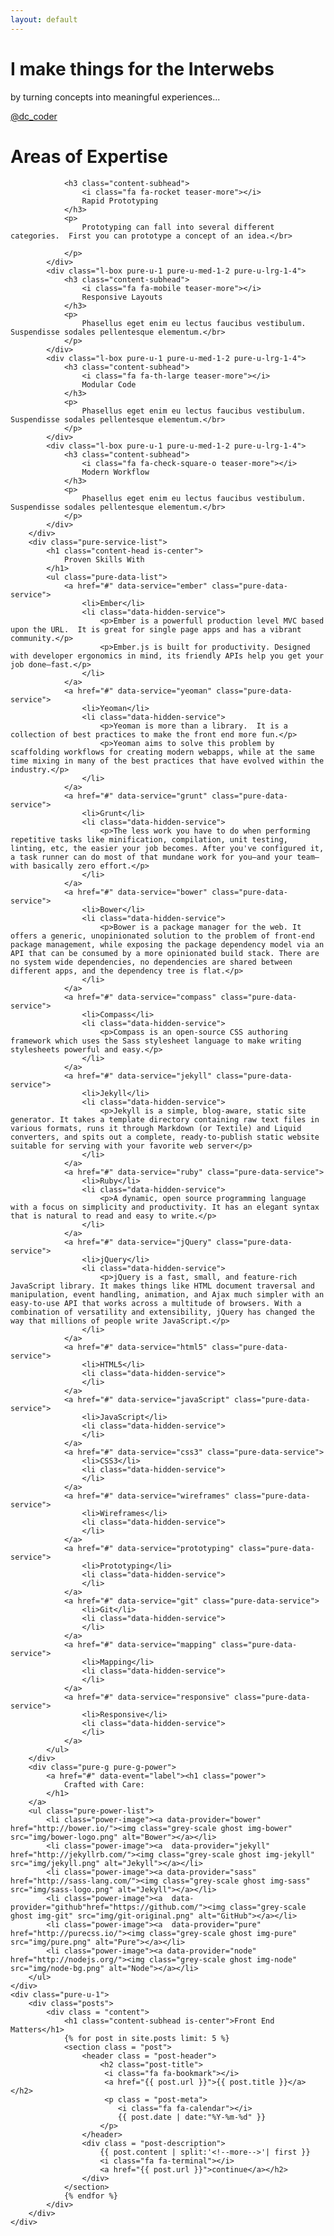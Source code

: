 ```yaml
---
layout: default
---
```


<div class="splash-container splash-combo-respond">
    <div class="splash">
        <h1 class="splash-head">I make things for the Interwebs</h1>
        <p class="splash-subhead">
            by turning concepts into meaningful experiences...
        </p>
        <p>
            <a href="https://twitter.com/dc_coder" class="pure-button pure-button-primary" title="Follow Me on Twitter!">
                @dc_coder
                <i class="fa fa-twitter"></i>
            </a>
        </p>
    </div>
</div>
<div class="content">
    <div class="content-wrapper">
        <h1 class="content-head is-center">
            Areas of Expertise
        </h1>
        <div class="pure-g">
            <div class="l-box pure-u-1 pure-u-med-1-2 pure-u-lrg-1-4">

                <h3 class="content-subhead">
                    <i class="fa fa-rocket teaser-more"></i>
                    Rapid Prototyping
                </h3>
                <p>
                    Prototyping can fall into several different categories.  First you can prototype a concept of an idea.</br>
<!--                     <i class="fa fa-terminal"></i> 
                    <a href="/rapid-prototyping.html">continue</a> -->
                </p>
            </div>
            <div class="l-box pure-u-1 pure-u-med-1-2 pure-u-lrg-1-4">
                <h3 class="content-subhead">
                    <i class="fa fa-mobile teaser-more"></i>
                    Responsive Layouts
                </h3>
                <p>
                    Phasellus eget enim eu lectus faucibus vestibulum. Suspendisse sodales pellentesque elementum.</br>
                </p>
            </div>
            <div class="l-box pure-u-1 pure-u-med-1-2 pure-u-lrg-1-4">
                <h3 class="content-subhead">
                    <i class="fa fa-th-large teaser-more"></i>
                    Modular Code
                </h3>
                <p>
                    Phasellus eget enim eu lectus faucibus vestibulum. Suspendisse sodales pellentesque elementum.</br>
                </p>
            </div>
            <div class="l-box pure-u-1 pure-u-med-1-2 pure-u-lrg-1-4">
                <h3 class="content-subhead">
                    <i class="fa fa-check-square-o teaser-more"></i>
                    Modern Workflow
                </h3>
                <p>
                    Phasellus eget enim eu lectus faucibus vestibulum. Suspendisse sodales pellentesque elementum.</br>
                </p>
            </div>
        </div>   
        <div class="pure-service-list">
            <h1 class="content-head is-center">
                Proven Skills With
            </h1>            
            <ul class="pure-data-list">
                <a href="#" data-service="ember" class="pure-data-service">
                    <li>Ember</li>
                    <li class="data-hidden-service">
                        <p>Ember is a powerfull production level MVC based upon the URL.  It is great for single page apps and has a vibrant community.</p>
                        <p>Ember.js is built for productivity. Designed with developer ergonomics in mind, its friendly APIs help you get your job done—fast.</p>
                    </li>
                </a>
                <a href="#" data-service="yeoman" class="pure-data-service">
                    <li>Yeoman</li>
                    <li class="data-hidden-service">
                        <p>Yeoman is more than a library.  It is a collection of best practices to make the front end more fun.</p>
                        <p>Yeoman aims to solve this problem by scaffolding workflows for creating modern webapps, while at the same time mixing in many of the best practices that have evolved within the industry.</p>
                    </li>
                </a>
                <a href="#" data-service="grunt" class="pure-data-service">
                    <li>Grunt</li>
                    <li class="data-hidden-service">
                        <p>The less work you have to do when performing repetitive tasks like minification, compilation, unit testing, linting, etc, the easier your job becomes. After you've configured it, a task runner can do most of that mundane work for you—and your team—with basically zero effort.</p>
                    </li>
                </a>
                <a href="#" data-service="bower" class="pure-data-service">
                    <li>Bower</li>
                    <li class="data-hidden-service">
                        <p>Bower is a package manager for the web. It offers a generic, unopinionated solution to the problem of front-end package management, while exposing the package dependency model via an API that can be consumed by a more opinionated build stack. There are no system wide dependencies, no dependencies are shared between different apps, and the dependency tree is flat.</p>
                    </li>
                </a>
                <a href="#" data-service="compass" class="pure-data-service">
                    <li>Compass</li>
                    <li class="data-hidden-service">
                        <p>Compass is an open-source CSS authoring framework which uses the Sass stylesheet language to make writing stylesheets powerful and easy.</p>
                    </li>
                </a>
                <a href="#" data-service="jekyll" class="pure-data-service">
                    <li>Jekyll</li>
                    <li class="data-hidden-service">
                        <p>Jekyll is a simple, blog-aware, static site generator. It takes a template directory containing raw text files in various formats, runs it through Markdown (or Textile) and Liquid converters, and spits out a complete, ready-to-publish static website suitable for serving with your favorite web server</p>
                    </li>
                </a>
                <a href="#" data-service="ruby" class="pure-data-service">
                    <li>Ruby</li>
                    <li class="data-hidden-service">
                        <p>A dynamic, open source programming language with a focus on simplicity and productivity. It has an elegant syntax that is natural to read and easy to write.</p>
                    </li>
                </a>
                <a href="#" data-service="jQuery" class="pure-data-service">
                    <li>jQuery</li>
                    <li class="data-hidden-service">
                        <p>jQuery is a fast, small, and feature-rich JavaScript library. It makes things like HTML document traversal and manipulation, event handling, animation, and Ajax much simpler with an easy-to-use API that works across a multitude of browsers. With a combination of versatility and extensibility, jQuery has changed the way that millions of people write JavaScript.</p>
                    </li>
                </a>
                <a href="#" data-service="html5" class="pure-data-service">
                    <li>HTML5</li>
                    <li class="data-hidden-service">
                    </li>
                </a>
                <a href="#" data-service="javaScript" class="pure-data-service">
                    <li>JavaScript</li>
                    <li class="data-hidden-service">
                    </li>
                </a>
                <a href="#" data-service="css3" class="pure-data-service">
                    <li>CSS3</li>
                    <li class="data-hidden-service">
                    </li>
                </a>
                <a href="#" data-service="wireframes" class="pure-data-service">
                    <li>Wireframes</li>
                    <li class="data-hidden-service">
                    </li>
                </a>
                <a href="#" data-service="prototyping" class="pure-data-service">
                    <li>Prototyping</li>
                    <li class="data-hidden-service">
                    </li>
                </a>
                <a href="#" data-service="git" class="pure-data-service">
                    <li>Git</li>
                    <li class="data-hidden-service">
                    </li>
                </a>
                <a href="#" data-service="mapping" class="pure-data-service">
                    <li>Mapping</li>
                    <li class="data-hidden-service">
                    </li>
                </a>
                <a href="#" data-service="responsive" class="pure-data-service">
                    <li>Responsive</li>
                    <li class="data-hidden-service">
                    </li>
                </a>                
            </ul>
        </div> 
        <div class="pure-g pure-g-power">
            <a href="#" data-event="label"><h1 class="power">
                Crafted with Care:
            </h1>
        </a>
        <ul class="pure-power-list">
            <li class="power-image"><a data-provider="bower" href="http://bower.io/"><img class="grey-scale ghost img-bower" src="img/bower-logo.png" alt="Bower"></a></li>            
            <li class="power-image"><a  data-provider="jekyll" href="http://jekyllrb.com/"><img class="grey-scale ghost img-jekyll" src="img/jekyll.png" alt="Jekyll"></a></li>
            <li class="power-image"><a data-provider="sass" href="http://sass-lang.com/"><img class="grey-scale ghost img-sass" src="img/sass-logo.png" alt="Jekyll"></a></li>                
            <li class="power-image"><a  data-provider="github"href="https://github.com/"><img class="grey-scale ghost img-git" src="img/git-original.png" alt="GitHub"></a></li>                
            <li class="power-image"><a  data-provider="pure" href="http://purecss.io/"><img class="grey-scale ghost img-pure" src="img/pure.png" alt="Pure"></a></li>
            <li class="power-image"><a data-provider="node" href="http://nodejs.org/"><img class="grey-scale ghost img-node" src="img/node-bg.png" alt="Node"></a></li>
        </ul>
    </div>        
    <div class="pure-u-1">
        <div class="posts">
            <div class = "content">
                <h1 class="content-subhead is-center">Front End Matters</h1>
                {% for post in site.posts limit: 5 %}
                <section class = "post">
                    <header class = "post-header">
                        <h2 class="post-title">
                         <i class="fa fa-bookmark"></i>
                         <a href="{{ post.url }}">{{ post.title }}</a></h2>
                         <p class = "post-meta">
                            <i class="fa fa-calendar"></i>
                            {{ post.date | date:"%Y-%m-%d" }}
                        </p>
                    </header>
                    <div class = "post-description">
                        {{ post.content | split:'<!--more-->'| first }}
                        <i class="fa fa-terminal"></i> 
                        <a href="{{ post.url }}">continue</a></h2>
                    </div>
                </section>
                {% endfor %}
            </div>
        </div>
    </div>
</div>
</div>

